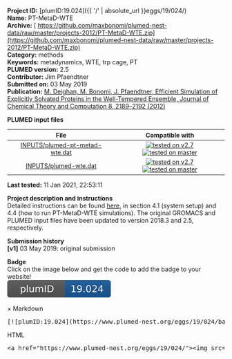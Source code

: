 **Project ID:** [plumID:19.024]({{ '/' | absolute_url }}eggs/19/024/)  
**Name:**  PT-MetaD-WTE  
**Archive:** [ https://github.com/maxbonomi/plumed-nest-data/raw/master/projects-2012/PT-MetaD-WTE.zip](https://github.com/maxbonomi/plumed-nest-data/raw/master/projects-2012/PT-MetaD-WTE.zip)  
**Category:**  methods  
**Keywords:**  metadynamics, WTE, trp cage, PT  
**PLUMED version:**  2.5  
**Contributor:**  Jim Pfaendtner  
**Submitted on:** 03 May 2019  
**Publication:** [M. Deighan, M. Bonomi, J. Pfaendtner, Efficient Simulation of Explicitly Solvated Proteins in the Well-Tempered Ensemble, Journal of Chemical Theory and Computation 8, 2189–2192 (2012)](http://dx.doi.org/10.1021/ct300297t)  
  
**PLUMED input files**  
  
| File     | Compatible with |  
|:--------:|:--------:|  
| [INPUTS/plumed-pt-metad-wte.dat](./data/INPUTS/plumed-pt-metad-wte.dat.md) |  [![tested on v2.7](https://img.shields.io/badge/v2.7-passing-green.svg)](data/INPUTS/plumed-pt-metad-wte.dat.plumed.stderr) [![tested on master](https://img.shields.io/badge/master-passing-green.svg)](data/INPUTS/plumed-pt-metad-wte.dat.plumed_master.stderr) |  
| [INPUTS/plumed-wte.dat](./data/INPUTS/plumed-wte.dat.md) |  [![tested on v2.7](https://img.shields.io/badge/v2.7-passing-green.svg)](data/INPUTS/plumed-wte.dat.plumed.stderr) [![tested on master](https://img.shields.io/badge/master-passing-green.svg)](data/INPUTS/plumed-wte.dat.plumed_master.stderr) |  
  
**Last tested:**  11 Jan 2021, 22:53:11
  
**Project description and instructions**  
Detailed instructions can be found [here](http://dx.doi.org/10.1007/978-1-4939-1465-4_8), in section 4.1 (system setup) and 4.4 (how to run PT-MetaD-WTE simulations). The original GROMACS and PLUMED input files have been updated to version 2018.3 and 2.5, respectively. 

  
**Submission history**  
**[v1]** 03 May 2019: original submission  
  
**Badge**  
Click on the image below and get the code to add the badge to your website!  
<img src="./badge.svg" alt="plumeDnest:19.024" id="myBtn" class="badge">
<div id="myModal" class="modal">
  <div class="modal-content">
    <span class="close">&times;</span>
    Markdown<pre>[![plumID:19.024](https://www.plumed-nest.org/eggs/19/024/badge.svg)](https://www.plumed-nest.org/eggs/19/024/)</pre>
    HTML<pre>&lt;a href="https://www.plumed-nest.org/eggs/19/024/"&gt;&lt;img src="https://www.plumed-nest.org/eggs/19/024/badge.svg" alt="plumID:19.024"&gt;&lt;/a&gt;</pre>
  </div>
</div>
